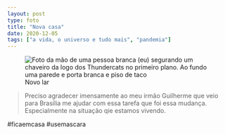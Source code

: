 ```yaml
---
layout: post
type: foto
title: "Nova casa"
date: 2020-12-05
tags: ["a vida, o universo e tudo mais", "pandemia"]
---
```

<figure class="foto-post">
            <img src="{{ site.baseurl }}/assets/fotos/2020/12/20201205_084902.jpg" alt="Foto da mão de uma pessoa branca (eu) segurando um chaveiro da logo dos Thundercats no primeiro plano. Ao fundo uma parede e porta branca e piso de taco" title="Foto de casa">
            <figcaption>Novo lar</figcaption>
</figure>

>Preciso agradecer imensamente ao meu irmão Guilherme que veio para Brasília me ajudar com essa tarefa que foi essa mudança. Especialmente na situação qie estamos vivendo.

#ficaemcasa #usemascara 

